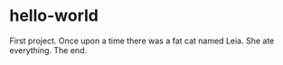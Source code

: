 # hello-world
First project.
Once upon a time there was a fat cat named Leia. She ate everything. The end.
